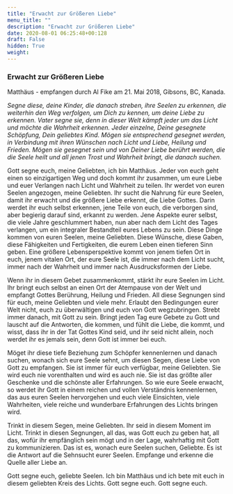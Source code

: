 ```yaml
---
title: "Erwacht zur Größeren Liebe"
menu_title: ""
description: "Erwacht zur Größeren Liebe"
date: 2020-08-01 06:25:48+00:128
draft: False
hidden: True
weight:
---
```

### Erwacht zur Größeren Liebe

Matthäus - empfangen durch Al Fike am 21. Mai 2018, Gibsons, BC, Kanada.

*Segne diese, deine Kinder, die danach streben, ihre Seelen zu erkennen, die weiterhin den Weg verfolgen, um Dich zu kennen, um deine Liebe zu erkennen. Vater segne sie, denn in dieser Welt kämpft jeder um das Licht und möchte die Wahrheit erkennen. Jeder einzelne, Deine gesegnete Schöpfung, Dein geliebtes Kind. Mögen sie entsprechend gesegnet werden, in Verbindung mit ihren Wünschen nach Licht und Liebe, Heilung und Frieden. Mögen sie gesegnet sein und von Deiner Liebe berührt werden, die die Seele heilt und all jenen Trost und Wahrheit bringt, die danach suchen.*

Gott segne euch, meine Geliebten, ich bin Matthäus. Jeder von euch geht einen so einzigartigen Weg und doch kommt ihr zusammen, um eure Liebe und euer Verlangen nach Licht und Wahrheit zu teilen. Ihr werdet von euren Seelen angezogen, meine Geliebten. Ihr sucht die Nahrung für eure Seelen, damit ihr erwacht und die größere Liebe erkennt, die Liebe Gottes. Darin werdet ihr euch selbst erkennen, jene Teile von euch, die verborgen sind, aber begierig darauf sind, erkannt zu werden. Jene Aspekte eurer selbst, die viele Jahre geschlummert haben, nun aber nach dem Licht des Tages verlangen, um ein integraler Bestandteil eures Lebens zu sein. Diese Dinge kommen von euren Seelen, meine Geliebten. Diese Wünsche, diese Gaben, diese Fähigkeiten und Fertigkeiten, die eurem Leben einen tieferen Sinn geben. Eine größere Lebensperspektive kommt von jenem tiefen Ort in euch, jenem vitalen Ort, der eure Seele ist, die immer nach dem Licht sucht, immer nach der Wahrheit und immer nach Ausdrucksformen der Liebe.

Wenn ihr in diesem Gebet zusammenkommt, stärkt ihr eure Seelen im Licht. Ihr bringt euch selbst an einen Ort der Atempause von der Welt und empfangt Gottes Berührung, Heilung und Frieden. All diese Segnungen sind für euch, meine Geliebten und viele mehr. Erlaubt den Bedingungen eurer Welt nicht, euch zu überwältigen und euch von Gott wegzubringen. Strebt immer danach, mit Gott zu sein. Bringt jeden Tag eure Gebete zu Gott und lauscht auf die Antworten, die kommen, und fühlt die Liebe, die kommt, und wisst, dass ihr in der Tat Gottes Kind seid, und ihr seid nicht allein, noch werdet ihr es jemals sein, denn Gott ist immer bei euch.

Möget ihr diese tiefe Beziehung zum Schöpfer kennenlernen und danach suchen, wonach sich eure Seele sehnt, um diesen Segen, diese Liebe von Gott zu empfangen. Sie ist immer für euch verfügbar, meine Geliebten. Sie wird euch nie vorenthalten und wird es auch nie. Sie ist das größte aller Geschenke und die schönste aller Erfahrungen. So wie eure Seele erwacht, so werdet ihr Gott in einem reichen und vollen Verständnis kennenlernen, das aus euren Seelen hervorgehen und euch viele Einsichten, viele Wahrheiten, viele reiche und wunderbare Erfahrungen des Lichts bringen wird.

Trinkt in diesem Segen, meine Geliebten. Ihr seid in diesem Moment im Licht. Trinkt in diesen Segnungen, all das, was Gott euch zu geben hat, all das, wofür ihr empfänglich sein mögt und in der Lage, wahrhaftig mit Gott zu kommunizieren. Das ist es, wonach eure Seelen suchen, Geliebte. Es ist die Antwort auf die Sehnsucht eurer Seelen. Empfange und erkenne die Quelle aller Liebe an.

Gott segne euch, geliebte Seelen. Ich bin Matthäus und ich bete mit euch in diesem geliebten Kreis des Lichts. Gott segne euch. Gott segne euch.
